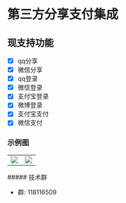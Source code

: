 # 第三方分享支付集成
## 现支持功能
- [x] qq分享
- [x] 微信分享
- [x] qq登录
- [x] 微信登录
- [x] 支付宝登录
- [x] 微博登录
- [x] 支付宝支付
- [x] 微信支付
### 示例图 
<table>
<td><img src=https://github.com/apiosource/YSocialApi/blob/master/image/Screenshot_20190218-114814_Alipay.jpg border=0></td>
<td><img src=https://github.com/apiosource/YSocialApi/blob/master/image/Screenshot_20190218-114825_QQ.jpg border=0></td>
</table>
##### 技术群

* 群: 118116509

